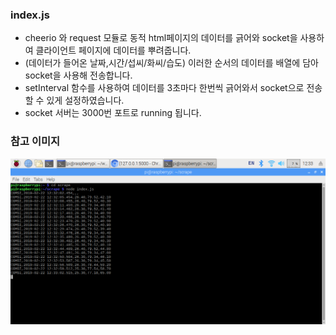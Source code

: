 ### index.js
* cheerio 와 request 모듈로 동적 html페이지의 데이터를 긁어와 socket을 사용하여 클라이언트 페이지에 데이터를 뿌려줍니다.
* (데이터가 들어온 날짜,시간/섭씨/화씨/습도) 이러한 순서의 데이터를 배열에 담아 socket을 사용해 전송합니다.
* setInterval 함수를 사용하여 데이터를 3초마다 한번씩 긁어와서 socket으로 전송할 수 있게 설정하였습니다.
* socket 서버는 3000번 포트로 running 됩니다.

### 참고 이미지
![scrape](/socket/scrape.png)
